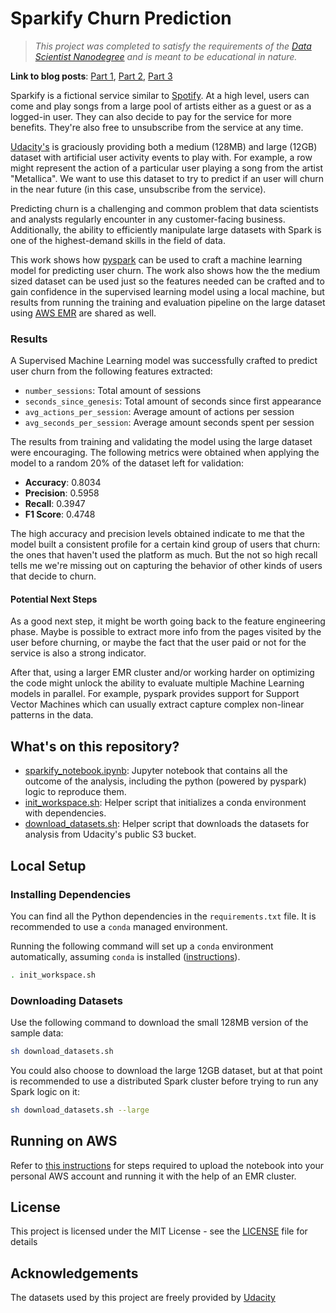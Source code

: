 # Sparkify Churn Prediction

> *This project was completed to satisfy the requirements of the [Data Scientist Nanodegree](https://www.udacity.com/course/data-scientist-nanodegree--nd025) and is meant to be educational in nature.*

**Link to blog posts**: [Part 1](https://medium.com/@jcm.orlando/predicting-user-churn-with-pyspark-part-1-f13befbf04c3), 
[Part 2](https://medium.com/@jcm.orlando/predicting-user-churn-with-pyspark-part-2-90874e6807bd),
[Part 3](https://medium.com/@jcm.orlando/predicting-user-churn-with-pyspark-part-3-89536234fa79)

Sparkify is a fictional service similar to [Spotify](https://en.wikipedia.org/wiki/Spotify). At a high level, users can come and play
songs from a large pool of artists either as a guest or as a logged-in user. They can also decide to pay for the service for more
benefits. They're also free to unsubscribe from the service at any time.

[Udacity's](https://www.udacity.com/) is graciously providing both a medium (128MB) and large (12GB) dataset with artificial user activity
events to play with. For example, a row might represent the action of a particular user playing a song from the artist "Metallica". We
want to use this dataset to try to predict if an user will churn in the near future (in this case, unsubscribe from the service).

Predicting churn is a challenging and common problem that data scientists and analysts regularly encounter in any customer-facing business. Additionally, the ability to efficiently manipulate large datasets with Spark is one of the highest-demand skills in the field of data.

This work shows how [pyspark](https://pypi.org/project/pyspark/) can be used to craft a machine learning model for predicting user churn.
The work also shows how the the medium sized dataset can be used just so the features needed can be crafted and to gain confidence in the
supervised learning model using a local machine, but results from running the training and evaluation pipeline on the large dataset using
[AWS EMR](https://aws.amazon.com/emr/) are shared as well.

### Results

A Supervised Machine Learning model was successfully crafted to predict user churn from the following features extracted:

- `number_sessions`: Total amount of sessions
- `seconds_since_genesis`: Total amount of seconds since first appearance
- `avg_actions_per_session`: Average amount of actions per session
- `avg_seconds_per_session`: Average amount seconds spent per session

The results from training and validating the model using the large dataset were encouraging. The following metrics were obtained when applying the model to a random 20% of the dataset left for validation:

- **Accuracy**: 0.8034
- **Precision**: 0.5958
- **Recall**: 0.3947
- **F1 Score**: 0.4748

The high accuracy and precision levels obtained indicate to me that the model built a consistent profile for a certain kind group of users that churn: the ones that haven't used the platform as much. But the not so high recall tells me we're missing out on capturing the behavior of other kinds of users that decide to churn.

#### Potential Next Steps

As a good next step, it might be worth going back to the feature engineering phase. Maybe is possible to extract more info
from the pages visited by the user before churning, or maybe the fact that the user paid or not for the service is also a
strong indicator.

After that, using a larger EMR cluster and/or working harder on optimizing the code might unlock the ability to evaluate multiple Machine
Learning models in parallel. For example, pyspark provides support for Support Vector Machines which can usually extract capture complex
non-linear patterns in the data.

## What's on this repository?

- [sparkify_notebook.ipynb](./sparkify_notebook.ipynb): Jupyter notebook that contains all the outcome of the analysis, including the
python (powered by pyspark) logic to reproduce them.
- [init_workspace.sh](init_workspace.sh): Helper script that initializes a conda environment with dependencies.
- [download_datasets.sh](download_datasets.sh): Helper script that downloads the datasets for analysis from Udacity's public S3 bucket.

## Local Setup

### Installing Dependencies

You can find all the Python dependencies in the `requirements.txt` file. It is recommended to use a `conda` managed environment.

Running the following command will set up a `conda` environment automatically, assuming `conda` is installed
([instructions](https://docs.conda.io/projects/conda/en/latest/user-guide/install/index.html)).

```bash
. init_workspace.sh
```

### Downloading Datasets

Use the following command to download the small 128MB version of the sample data:

```bash
sh download_datasets.sh
```

You could also choose to download the large 12GB dataset, but at that point is recommended to use a distributed Spark cluster
before trying to run any Spark logic on it:

```bash
sh download_datasets.sh --large
```

## Running on AWS

Refer to [this instructions](./aws_setup.md) for steps required to upload the notebook into your personal AWS account and running it with
the help of an EMR cluster.

## License

This project is licensed under the MIT License - see the [LICENSE](LICENSE) file for details

## Acknowledgements

The datasets used by this project are freely provided by [Udacity](https://www.udacity.com/)
